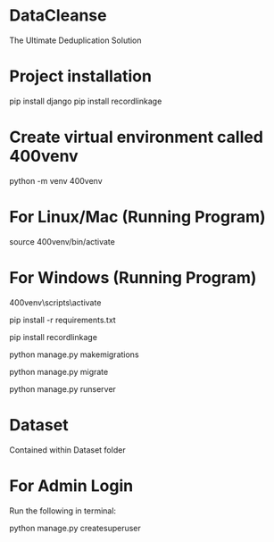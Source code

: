 # DataCleanse
The Ultimate Deduplication Solution

# Project installation

pip install django
pip install recordlinkage

# Create virtual environment called 400venv

python -m venv 400venv

# For Linux/Mac (Running Program)

source 400venv/bin/activate

# For Windows (Running Program)

400venv\scripts\activate

pip install -r requirements.txt

pip install recordlinkage

python manage.py makemigrations

python manage.py migrate

python manage.py runserver

# Dataset
Contained within Dataset folder

# For Admin Login

Run the following in terminal:

python manage.py createsuperuser



